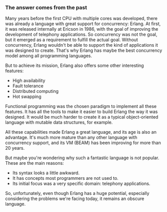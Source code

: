 ### The answer comes from the past

Many years before the first CPU with multiple cores was developed, there was already a language with great support for concurrency: Erlang. At first, it was released internally at Ericson in 1986, with the goal of improving the development of telephony applications. So concurrency was not the goal, but it emerged as a requirement to fulfill the actual goal. Without concurrency, Erlang wouldn't be able to support the kind of applications it was designed to create. That's why Erlang has maybe the best concurrency model among all programming languages.

But to achieve its mission, Erlang also offers some other interesting features:

* High availability
* Fault tolerance
* Distributed computing
* Hot swapping

Functional programming was the chosen paradigm to implement all these features. It has all the tools to make it easier to build Erlang the way it was designed. It would be much harder to create it as a typical object-oriented language with mutable data structures, for example.

All these capabilities made Erlang a great language, and its age is also an advantage. It's much more mature than any other language with concurrency support, and its VM (BEAM) has been improving for more than 20 years.

But maybe you're wondering why such a fantastic language is not popular. These are the main reasons:

* Its syntax looks a little awkward.
* It has concepts most programmers are not used to.
* Its initial focus was a very specific domain: telephony applications.

So, unfortunately, even though Erlang has a huge potential, especially considering the problems we're facing today, it remains an obscure language.
